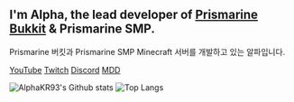 ## I'm Alpha, the lead developer of [Prismarine Bukkit](https://github.com/PrismarineTeam/Prismarine) & Prismarine SMP.
Prismarine 버킷과 Prismarine SMP Minecraft 서버를 개발하고 있는 알파입니다.

[YouTube](https://www.youtube.com/channel/UCi7ZPB7uJ3NhXB9iUutFZ9g) [Twitch](https://twitch.tv/AlphaKR93) [Discord](https://discord.gg/kkqMSEVVxN) [MDD](https://discord.gg/AZwXTA9Pgx)

![AlphaKR93's Github stats](https://github-readme-stats.vercel.app/api?username=AlphaKR93)
![Top Langs](https://github-readme-stats.vercel.app/api/top-langs/?username=AlphaKR93)

